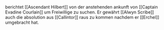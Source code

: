berichtet [[Ascendant Hilbert]] von der anstehenden ankunft von [[Captain Evadine Courlain]] um Freiwillige zu suchen. Er gewährt [[Alwyn Scribe]] auch die absolution aus [[Callintor]] raus zu kommen nachdem er [[Erchel]] umgebracht hat.